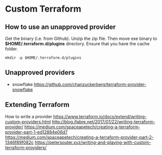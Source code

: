
# Custom Terraform

## How to use an unapproved provider

Get the binary (i.e. from Github).
Unzip the zip file.
Then move exe binary to **$HOME/.terraform.d/plugins** directory.
Ensure that you have the cache folder.

```cli
mkdir -p $HOME/.terraform.d/plugins
```

## Unapproved providers

- snowflake
https://github.com/chanzuckerberg/terraform-provider-snowflake

## Extending Terraform

How to write a provider
<https://www.terraform.io/docs/extend/writing-custom-providers.html>
<http://blog.jfabre.net/2017/01/22/writing-terraform-provider/>
<https://medium.com/spaceapetech/creating-a-terraform-provider-part-1-ed12884e06d7>
<https://medium.com/spaceapetech/creating-a-terraform-provider-part-2-1346f89f082c>
<https://petersouter.xyz/writing-and-playing-with-custom-terraform-providers/>